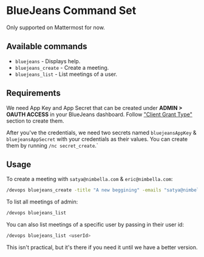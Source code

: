 # BlueJeans Command Set

Only supported on Mattermost for now.

## Available commands

- `bluejeans` - Displays help.
- `bluejeans_create` - Create a meeting.
- `bluejeans_list` - List meetings of a user.

## Requirements

We need App Key and App Secret that can be created under **ADMIN > OAUTH ACCESS** in your BlueJeans dashboard. Follow ["Client Grant Type"](https://support.bluejeans.com/s/article/Authentication-Methods-for-BlueJeans-Meetings-API-Endpoints) section to create them.

After you've the credentials, we need two secrets named `bluejeansAppKey` & `bluejeansAppSecret` with your credentials as their values. You can create them by running `/nc secret_create`.`

## Usage

To create a meeting with `satya@nimbella.com` & `eric@nimbella.com`:
```sh
/devops bluejeans_create -title "A new beggining" -emails "satya@nimbella.com,eric@nimbella.com" -start "03/01/20 18:00" -end "03/01/20 18:30'
```

To list all meetings of admin:
```sh
/devops bluejeans_list
```

You can also list meetings of a specific user by passing in their user id:
```sh
/devops bluejeans_list <userId>
```
This isn't practical, but it's there if you need it until we have a better version.